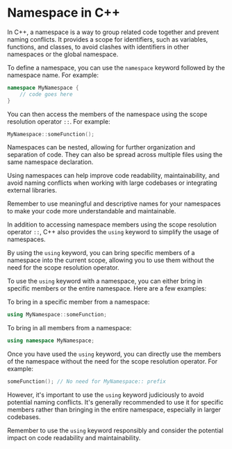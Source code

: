 # Namespace in C++

In C++, a namespace is a way to group related code together and prevent naming conflicts. It provides a scope for identifiers, such as variables, functions, and classes, to avoid clashes with identifiers in other namespaces or the global namespace.

To define a namespace, you can use the `namespace` keyword followed by the namespace name. For example:

```cpp
namespace MyNamespace {
    // code goes here
}
```

You can then access the members of the namespace using the scope resolution operator `::`. For example:

```cpp
MyNamespace::someFunction();
```

Namespaces can be nested, allowing for further organization and separation of code. They can also be spread across multiple files using the same namespace declaration.

Using namespaces can help improve code readability, maintainability, and avoid naming conflicts when working with large codebases or integrating external libraries.

Remember to use meaningful and descriptive names for your namespaces to make your code more understandable and maintainable.

In addition to accessing namespace members using the scope resolution operator `::`, C++ also provides the `using` keyword to simplify the usage of namespaces.

By using the `using` keyword, you can bring specific members of a namespace into the current scope, allowing you to use them without the need for the scope resolution operator.

To use the `using` keyword with a namespace, you can either bring in specific members or the entire namespace. Here are a few examples:

To bring in a specific member from a namespace:

```cpp
using MyNamespace::someFunction;
```

To bring in all members from a namespace:

```cpp
using namespace MyNamespace;
```

Once you have used the `using` keyword, you can directly use the members of the namespace without the need for the scope resolution operator. For example:

```cpp
someFunction(); // No need for MyNamespace:: prefix
```

However, it's important to use the `using` keyword judiciously to avoid potential naming conflicts. It's generally recommended to use it for specific members rather than bringing in the entire namespace, especially in larger codebases.

Remember to use the `using` keyword responsibly and consider the potential impact on code readability and maintainability.

